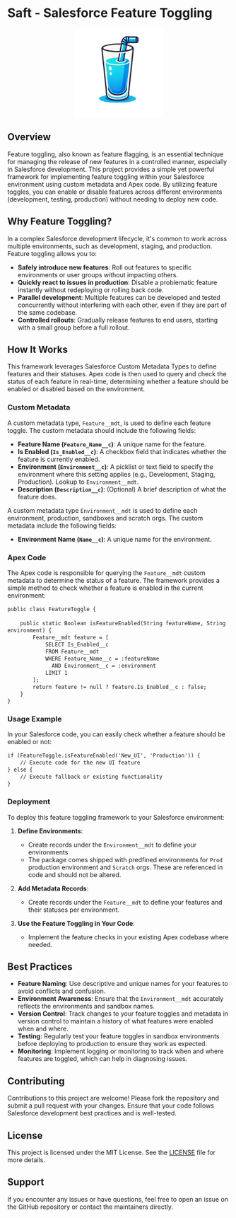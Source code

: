 # Saft - Salesforce Feature Toggling 

<div align="center">
    <img src=".images/saft-logo.png" alt="saft logo" width="200"/>
</div>

## Overview

Feature toggling, also known as feature flagging, is an essential technique for managing the release of new features in a controlled manner, especially in Salesforce development. This project provides a simple yet powerful framework for implementing feature toggling within your Salesforce environment using custom metadata and Apex code. By utilizing feature toggles, you can enable or disable features across different environments (development, testing, production) without needing to deploy new code.

## Why Feature Toggling?

In a complex Salesforce development lifecycle, it's common to work across multiple environments, such as development, staging, and production. Feature toggling allows you to:

- **Safely introduce new features**: Roll out features to specific environments or user groups without impacting others.
- **Quickly react to issues in production**: Disable a problematic feature instantly without redeploying or rolling back code.
- **Parallel development**: Multiple features can be developed and tested concurrently without interfering with each other, even if they are part of the same codebase.
- **Controlled rollouts**: Gradually release features to end users, starting with a small group before a full rollout.

## How It Works

This framework leverages Salesforce Custom Metadata Types to define features and their statuses. Apex code is then used to query and check the status of each feature in real-time, determining whether a feature should be enabled or disabled based on the environment.

### Custom Metadata

A custom metadata type, `Feature__mdt`, is used to define each feature toggle. The custom metadata should include the following fields:

- **Feature Name (`Feature_Name__c`)**: A unique name for the feature.
- **Is Enabled (`Is_Enabled__c`)**: A checkbox field that indicates whether the feature is currently enabled.
- **Environment (`Environment__c`)**: A picklist or text field to specify the environment where this setting applies (e.g., Development, Staging, Production). Lookup to `Environment__mdt`.
- **Description (`Description__c`)**: (Optional) A brief description of what the feature does.

A custom metadata type `Environment__mdt` is used to define each environment, production, sandboxes and scratch orgs. The custom metadata include the following fields:
- **Environment Name (`Name__c`)**: A unique name for the environment.


### Apex Code

The Apex code is responsible for querying the `Feature__mdt` custom metadata to determine the status of a feature. The framework provides a simple method to check whether a feature is enabled in the current environment:

```apex
public class FeatureToggle {
    
    public static Boolean isFeatureEnabled(String featureName, String environment) {
        Feature__mdt feature = [
            SELECT Is_Enabled__c 
            FROM Feature__mdt 
            WHERE Feature_Name__c = :featureName 
              AND Environment__c = :environment
            LIMIT 1
        ];
        return feature != null ? feature.Is_Enabled__c : false;
    }
}
```

### Usage Example

In your Salesforce code, you can easily check whether a feature should be enabled or not:

```apex
if (FeatureToggle.isFeatureEnabled('New_UI', 'Production')) {
    // Execute code for the new UI feature
} else {
    // Execute fallback or existing functionality
}
```

### Deployment

To deploy this feature toggling framework to your Salesforce environment:

1. **Define Environments**:
   - Create records under the `Environment__mdt` to define your environments
   - The package comes shipped with predfined environments for `Prod` production environment and `Scratch` orgs. These are referenced in code and should not be altered.

2. **Add Metadata Records**:
   - Create records under the `Feature__mdt` to define your features and their statuses per environment.

3. **Use the Feature Toggling in Your Code**:
   - Implement the feature checks in your existing Apex codebase where needed.

## Best Practices

- **Feature Naming**: Use descriptive and unique names for your features to avoid conflicts and confusion.
- **Environment Awareness**: Ensure that the `Environment__mdt` accurately reflects the environments and sandbox names.
- **Version Control**: Track changes to your feature toggles and metadata in version control to maintain a history of what features were enabled when and where.
- **Testing**: Regularly test your feature toggles in sandbox environments before deploying to production to ensure they work as expected.
- **Monitoring**: Implement logging or monitoring to track when and where features are toggled, which can help in diagnosing issues.

## Contributing

Contributions to this project are welcome! Please fork the repository and submit a pull request with your changes. Ensure that your code follows Salesforce development best practices and is well-tested.

## License

This project is licensed under the MIT License. See the [LICENSE](LICENSE) file for more details.

## Support

If you encounter any issues or have questions, feel free to open an issue on the GitHub repository or contact the maintainers directly.